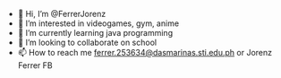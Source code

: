 - 👋 Hi, I’m @FerrerJorenz
- 👀 I’m interested in videogames, gym, anime
- 🌱 I’m currently learning java programming
- 💞️ I’m looking to collaborate on school
- 📫 How to reach me ferrer.253634@dasmarinas.sti.edu.ph or Jorenz Ferrer FB

